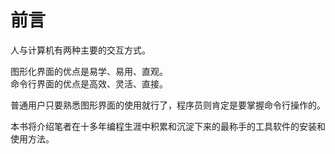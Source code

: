 # 前言

人与计算机有两种主要的交互方式。

图形化界面的优点是易学、易用、直观。<br/>
命令行界面的优点是高效、灵活、直接。

普通用户只要熟悉图形界面的使用就行了，程序员则肯定是要掌握命令行操作的。

本书将介绍笔者在十多年编程生涯中积累和沉淀下来的最称手的工具软件的安装和使用方法。
